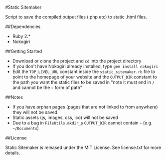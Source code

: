 #Static Sitemaker

Script to save the compiled output files (.php etc) to static .html files.

##Dependencies

* Ruby 2.*
* Nokogiri

##Getting Started

* Download or clone the project and `cd` into the project directory
* If you don't have Nokogiri already installed, type `gem install nokogiri`
* Edit the `TOP_LEVEL_URL` constant inside the `static_sitemaker.rb` file to point to the homepage of your website and the `OUTPUT_DIR` constant to the path you want the static files to be saved in "note it must end in `/` and cannot be the `~` form of path"

##Notes

* If you have orphan pages (pages that are not linked to from anywhere) they will not be saved
* Static assets (js, images, css, ico) will not be saved
* Due to a bug in `FileUtils.mkdir_p` `OUTPUT_DIR` cannot contain `~` (e.g. `~/Documents`)

##License

Static Sitemaker is released under the MIT License. See license.txt for more details.
